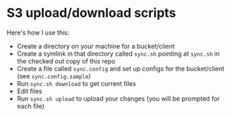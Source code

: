 # S3 upload/download scripts

Here's how I use this:

- Create a directory on your machine for a bucket/client
- Create a symlink in that directory called `sync.sh` pointing at `sync.sh` in the checked out copy of this repo
- Create a file called `sync.config` and set up configs for the bucket/client (see `sync.config.sample`)
- Run `sync.sh download` to get current files
- Edit files
- Run `sync.sh upload` to upload your changes (you will be prompted for each file)